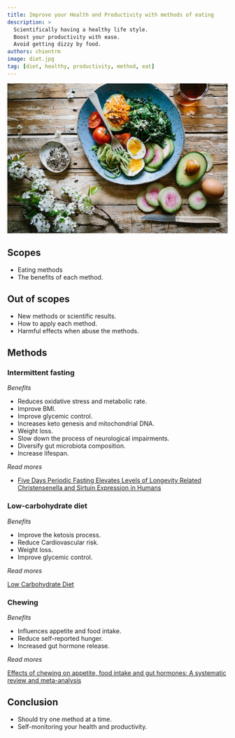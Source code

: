 ```yaml
---
title: Improve your Health and Productivity with methods of eating
description: >
  Scientifically having a healthy life style.
  Boost your productivity with ease.
  Avoid getting dizzy by food.
authors: chientrm
image: diet.jpg
tag: [diet, healthy, productivity, method, eat]
---
```


![Improve your Health and Productivity with methods of eating](diet.jpg)

## Scopes

- Eating methods
- The benefits of each method.

## Out of scopes

- New methods or scientific results.
- How to apply each method.
- Harmful effects when abuse the methods.

## Methods

### Intermittent fasting

*Benefits*

- Reduces oxidative stress and metabolic rate.
- Improve BMI.
- Improve glycemic control.
- Increases keto genesis and mitochondrial DNA.
- Weight loss.
- Slow down the process of neurological impairments.
- Diversify gut microbiota composition.
- Increase lifespan.

*Read mores*

- [Five Days Periodic Fasting Elevates Levels of Longevity
  Related Christensenella and Sirtuin Expression in Humans](
  https://www.ncbi.nlm.nih.gov/pmc/articles/PMC7956384/
  )

### Low-carbohydrate diet

*Benefits*

- Improve the ketosis process.
- Reduce Cardiovascular risk.
- Weight loss.
- Improve glycemic control.

*Read mores*

[Low Carbohydrate Diet](https://www.ncbi.nlm.nih.gov/books/NBK537084/)

### Chewing

*Benefits*

- Influences appetite and food intake.
- Reduce self-reported hunger.
- Increased gut hormone release.

*Read mores*

[Effects of chewing on appetite, food intake and gut hormones:
  A systematic review and meta-analysis](
  https://www.sciencedirect.com/science/article/pii/S0031938415300317
  )

## Conclusion

- Should try one method at a time.
- Self-monitoring your health and productivity.